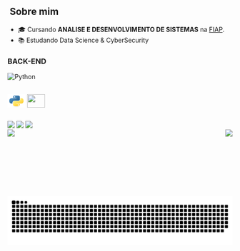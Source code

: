 <div>
  
## &nbsp;Sobre mim

- 🎓 Cursando **ANALISE E DESENVOLVIMENTO DE SISTEMAS** na <a href="https://www.fiap.com.br/">FIAP</a>.
- 📚 Estudando Data Science & CyberSecurity

### BACK-END

![Python](https://img.shields.io/badge/-python-002B4D?style=for-the-badge&logo=python)

<div style="display: inline_block"><br>
  <img align="center" height="30" width="40" src="https://raw.githubusercontent.com/devicons/devicon/master/icons/python/python-original.svg">
  <img align="center" height="30" width="40" src="https://cdn.jsdelivr.net/gh/devicons/devicon@latest/icons/pandas/pandas-original.svg">

</div>
  
  ##
 
<div> 
  <a href="https://instagram.com/" target="_blank"><img src="https://img.shields.io/badge/-Instagram-%23E4405F?style=for-the-badge&logo=instagram&logoColor=white" target="_blank"></a>
  <a href = "mailto:gabrielpgaliza2@gmail.com"><img src="https://img.shields.io/badge/-Gmail-%23333?style=for-the-badge&logo=gmail&logoColor=white" target="_blank"></a>
  <a href="https://www.linkedin.com/in/gabriel-pescarolli-galiza-542222289/" target="_blank"><img src="https://img.shields.io/badge/-LinkedIn-%230077B5?style=for-the-badge&logo=linkedin&logoColor=white" target="_blank"></a> 
  
</div>


</div>

<div>
<img align="left"  height="150em" src="https://github-readme-stats.vercel.app/api?username=brielpg&show_icons=true&theme=radical">
<img align="right" height="150em" src="https://github-readme-stats.vercel.app/api/top-langs/?username=brielpg&layout=compact&theme=radical">
</div>


<picture>
  <source
    media="(prefers-color-scheme: dark)"
    srcset="https://github.com/CerbonXD/CerbonXD/blob/output/github-contribution-grid-snake-dark.svg"
  />
  <source
    media="(prefers-color-scheme: light)"
    srcset="https://github.com/CerbonXD/CerbonXD/blob/output/github-contribution-grid-snake.svg"
  />
  <img
    alt="github contribution grid snake animation"
    src="https://raw.githubusercontent.com/platane/snk/output/github-contribution-grid-snake.svg"
  />
</picture>
